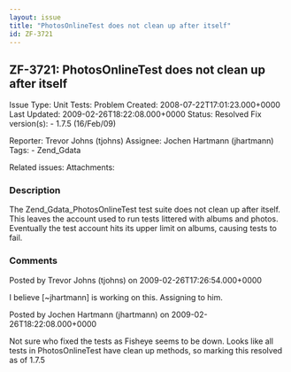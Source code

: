 ```yaml
---
layout: issue
title: "PhotosOnlineTest does not clean up after itself"
id: ZF-3721
---
```


ZF-3721: PhotosOnlineTest does not clean up after itself
--------------------------------------------------------

 Issue Type: Unit Tests: Problem Created: 2008-07-22T17:01:23.000+0000 Last Updated: 2009-02-26T18:22:08.000+0000 Status: Resolved Fix version(s): - 1.7.5 (16/Feb/09)
 
 Reporter:  Trevor Johns (tjohns)  Assignee:  Jochen Hartmann (jhartmann)  Tags: - Zend\_Gdata
 
 Related issues: 
 Attachments: 
### Description

The Zend\_Gdata\_PhotosOnlineTest test suite does not clean up after itself. This leaves the account used to run tests littered with albums and photos. Eventually the test account hits its upper limit on albums, causing tests to fail.

 

 

### Comments

Posted by Trevor Johns (tjohns) on 2009-02-26T17:26:54.000+0000

I believe [~jhartmann] is working on this. Assigning to him.

 

 

Posted by Jochen Hartmann (jhartmann) on 2009-02-26T18:22:08.000+0000

Not sure who fixed the tests as Fisheye seems to be down. Looks like all tests in PhotosOnlineTest have clean up methods, so marking this resolved as of 1.7.5

 

 